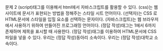 문제 2
(script)태그를 이용해서 html에서 자바스크립트를 활용할 수 있다.
(css)는 웹사이트에 문서가 표현되는 방법을 정해주는 스타일 시트 언어이다.
(선택자)는 CSS 로 HTML문서에 스타일을 입힐 요소를 선택하는 문자이다.
(자바스크립트)는 웹 브라우저에서 사용하기 위하여 만들어진 프로그래밍 언어이다.
(정답 작성)태그는 1에서 6까지 존재하며 제목을 표시할 때 사용한다.
(정답 작성)태그를 이용하여 HTML문서에 CSS 파일을 넣을 수 있다.
우리는 (정답 작성)동아리 소속이다.
우리는 (정답 작성)대학교 소속이다.
